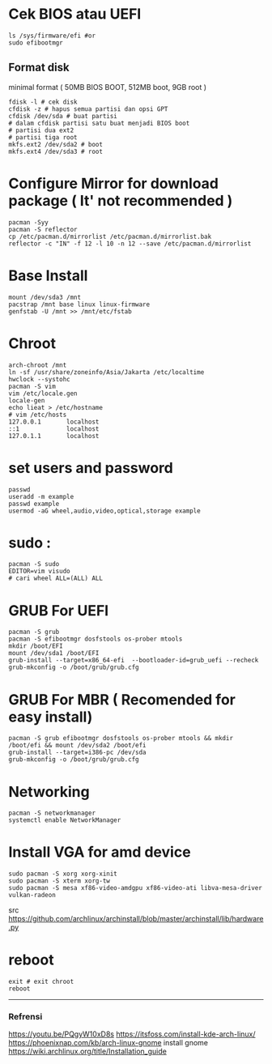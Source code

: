 # Cek BIOS atau UEFI
```
ls /sys/firmware/efi #or
sudo efibootmgr 
```
## Format disk
minimal format ( 50MB BIOS BOOT, 512MB boot, 9GB root )
```
fdisk -l # cek disk
cfdisk -z # hapus semua partisi dan opsi GPT
cfdisk /dev/sda # buat partisi 
# dalam cfdisk partisi satu buat menjadi BIOS boot
# partisi dua ext2
# partisi tiga root
mkfs.ext2 /dev/sda2 # boot
mkfs.ext4 /dev/sda3 # root
```
# Configure Mirror for download package ( It' not recommended )
```
pacman -Syy
pacman -S reflector
cp /etc/pacman.d/mirrorlist /etc/pacman.d/mirrorlist.bak
reflector -c "IN" -f 12 -l 10 -n 12 --save /etc/pacman.d/mirrorlist
```
# Base Install
```
mount /dev/sda3 /mnt
pacstrap /mnt base linux linux-firmware
genfstab -U /mnt >> /mnt/etc/fstab    
```
# Chroot
```
arch-chroot /mnt
ln -sf /usr/share/zoneinfo/Asia/Jakarta /etc/localtime
hwclock --systohc
pacman -S vim
vim /etc/locale.gen
locale-gen
echo lieat > /etc/hostname
# vim /etc/hosts
127.0.0.1       localhost
::1             localhost
127.0.1.1       localhost
```
# set users and password
```
passwd
useradd -m example
passwd example
usermod -aG wheel,audio,video,optical,storage example
```
# sudo :
```
pacman -S sudo
EDITOR=vim visudo
# cari wheel ALL=(ALL) ALL
```
# GRUB For UEFI
```
pacman -S grub
pacman -S efibootmgr dosfstools os-prober mtools
mkdir /boot/EFI
mount /dev/sda1 /boot/EFI
grub-install --target=x86_64-efi  --bootloader-id=grub_uefi --recheck
grub-mkconfig -o /boot/grub/grub.cfg
```
# GRUB For MBR ( Recomended for easy install)
```
pacman -S grub efibootmgr dosfstools os-prober mtools && mkdir /boot/efi && mount /dev/sda2 /boot/efi 
grub-install --target=i386-pc /dev/sda
grub-mkconfig -o /boot/grub/grub.cfg
```
# Networking
```
pacman -S networkmanager
systemctl enable NetworkManager
```
# Install VGA for amd device 
```
sudo pacman -S xorg xorg-xinit
sudo pacman -S xterm xorg-tw 
sudo pacman -S mesa xf86-video-amdgpu xf86-video-ati libva-mesa-driver vulkan-radeon 
```
src <https://github.com/archlinux/archinstall/blob/master/archinstall/lib/hardware.py>
# reboot
```
exit # exit chroot
reboot 
```
***
### Refrensi
<https://youtu.be/PQgyW10xD8s> <https://itsfoss.com/install-kde-arch-linux/> <br>
<https://phoenixnap.com/kb/arch-linux-gnome> install gnome <br>
<https://wiki.archlinux.org/title/Installation_guide>
